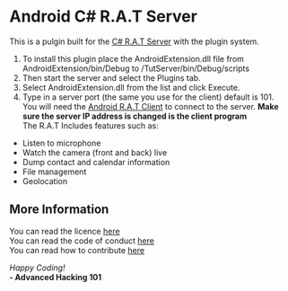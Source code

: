# Android C\# R.A.T Server
This is a pulgin built for the [C# R.A.T Server](https://github.com/AdvancedHacker101/C-Sharp-R.A.T-Server) with the plugin system.  
1. To install this plugin place the AndroidExtension.dll file from AndroidExtension/bin/Debug to /TutServer/bin/Debug/scripts  
2. Then start the server and select the Plugins tab.  
3. Select AndroidExtension.dll from the list and click Execute.  
4. Type in a server port (the same you use for the client) default is 101.  
You will need the [Android R.A.T Client](https://github.com/AdvancedHacker101/C-Sharp-R.A.T-Client) to connect to the server.
**Make sure the server IP address is changed is the client program**  
The R.A.T Includes features such as:
- Listen to microphone
- Watch the camera (front and back) live
- Dump contact and calendar information
- File management
- Geolocation

## More Information
You can read the licence [here](https://github.com/AdvancedHacker101/android-c-sharp-rat-server/blob/master/LICENSE)  
You can read the code of conduct [here](https://github.com/AdvancedHacker101/android-c-sharp-rat-server/blob/master/CODE_OF_CONDUCT.md)  
You can read how to contribute [here](https://github.com/AdvancedHacker101/android-c-sharp-rat-server/blob/master/CONTRIBUTING.md)  

*Happy Coding!*  
**- Advanced Hacking 101**
